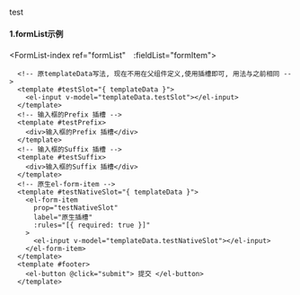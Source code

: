 test
#### 1.formList示例


<FormList-index     ref="formList"　:fieldList="formItem">
   <!-- 普通插槽 -->
      <!-- 原templateData写法, 现在不用在父组件定义,使用插槽即可, 用法与之前相同 -->
      <template #testSlot="{ templateData }">
        <el-input v-model="templateData.testSlot"></el-input>
      </template>
      <!-- 输入框的Prefix 插槽 -->
      <template #testPrefix>
        <div>输入框的Prefix 插槽</div>
      </template>
      <!-- 输入框的Suffix 插槽 -->
      <template #testSuffix>
        <div>输入框的Suffix 插槽</div>
      </template>
      <!-- 原生el-form-item -->
      <template #testNativeSlot="{ templateData }">
        <el-form-item
          prop="testNativeSlot"
          label="原生插槽"
          :rules="[{ required: true }]"
        >
          <el-input v-model="templateData.testNativeSlot"></el-input>
        </el-form-item>
      </template>
      <template #footer>
        <el-button @click="submit"> 提交 </el-button>
      </template>
</FormList-index>

<script>

export default {

  data() {
    return {
      // form: {
      //   test: "",
      //   testSlot: "",
      //   testNativeSlot: "",
      // },
      form: {
          name: '',
          region: '',
          date1: '',
          date2: '',
          delivery: false,
          type: [],
          resource: '',
          desc: ''
        },
        addBtnList: {
        property: {
          label: "操作",
        }, 
        button: [
          {
            info: "编辑", // 文字
            method: "edit", // 方法名
            icon: "el-icon-edit", // icon，支持element-ui icon
            // type: "primary", // element-ui button type属性
            iconColor: "red", // icon颜色
            fontColor: "green", // 字体颜色
          },
          {
            info: "删除",
            method: "del",
          },
        ],
      },
      tableHead: [
        { prop: "col1", label: "第一列", width: "200" },
        { prop: "col2", label: "第二列", width: "200" },
        { prop: "col3", label: "第三列", width: "200" },
      ],
      tableData: [
        {
          col1: "col1",
          col2: "col2",
          col3: "col3",
        },
        {
          col1: "col11",
          col2: "col22",
          col3: "col33",
        },
        {
          col1: "col13",
          col2: "col23",
          col3: "col33",
        },
      ],
    
      elForm: null, //表单组件表格 示例, 方便调用 resetField 等方法
      formItem: [
        {
          type: "input",
          label: "输入框",
          prop: "test",
          rules: [{ required: true }],
        },
        {
          type: "select",
          label: "下拉框",
          prop: "testSelect",
          list: [
            {
              label: "选项一",
              value: 1,
              disabled: false, //默认是false, 如果需要传true
            },
            {
              label: "选项二",
              value: 2,
              disabled: false, //默认是false, 如果需要传true
            },
          ],
          rules: [{ required: true }],
        },
        // TODO多个多选框时有bug,多个时, 可以使用插槽方式
        {
          type: "checkbox",
          prop: "testCheckbox",
          label: "测试多选框",
          list: [
            {
              label: "选项一",
            },
          ],
        },
        {
          type: "radio",
          label: "测试单选",
          prop: "testRadio",
          list: [
            {
              label: "选项一",
              value: 0,
            },
            {
              label: "选项二",
              value: 1,
            },
          ],
        },
        {
          type: "switch",
          label: "测试switch",
          prop: "testSwitch",
        },
        {
          type: "date",
          label: "测试日期",
          prop: "testDate",
          // dateType:year/month/date/week/ datetime/datetimerange/daterange
        },
        {
          type: "slot",
          prop: "testSlot",
          label: "插槽",
          rules: [{ required: true }],
        },
        {
          type: "nativeSlot",
          prop: "testNativeSlot",
        },
        { type: "select", label: "异步下拉框", prop: "ayncSelect", list: [] },
      ],
    };
  },
  created() {
    // 异步的select
    this.formItem.filter((cur) => {
      if (cur.prop === "ayncSelect") {
        // cur.list=[]  等于对应值
      }
    });
  },
  methods: {
    onSubmit() {
        console.log('submit!');
      },
    clickEvt(type,row,index){
      console.log(type,row,index);
    },
    submit() {
      //传入回调函数 ,参数是 表单的值
      //比如 表单校验成功, 要做些什么 ,
      let doSomeThing = (form) => {
        //这里可以拿到form,虽然代码在子组件执行, 但this仍指向父组件的实例
        console.log(form, this.formItem);
      };
      // 上个版本,校验成功 ,formList 组件 会向 父组件发出 成功的回调 get-form,需要多定义一个函数去接,繁琐
      this.$refs.formList.submitForm(doSomeThing);
    },
    handleEvent(type, val, key) {
      switch (
        type
        // xxxx
      ) {
      }
    },
  },
};
</script>




